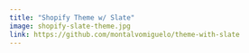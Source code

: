 ```yaml
---
title: "Shopify Theme w/ Slate"
image: shopify-slate-theme.jpg
link: https://github.com/montalvomiguelo/theme-with-slate
---
```

